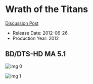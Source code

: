 # Wrath of the Titans

[Discussion Post](https://www.avsforum.com/threads/bass-eq-for-filtered-movies.2995212/post-58302670)

* Release Date: 2012-06-26
* Production Year: 2012

## BD/DTS-HD MA 5.1

![img 0](https://i.imgur.com/M4Uu17D.jpg)

![img 1](https://i.imgur.com/UtW1EXk.jpg)

